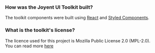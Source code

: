 ### How was the Joyent UI Toolkit built?

The toolkit components were built using
[React](https://facebook.github.io/react/) and [Styled
Components](http://styled-components.com).

### What is the toolkit's license?

The licence used for this project is Mozilla Public License 2.0 (MPL-2.0). You
can read more
[here](<https://tldrlegal.com/license/mozilla-public-license-2.0-(mpl-2)>)
